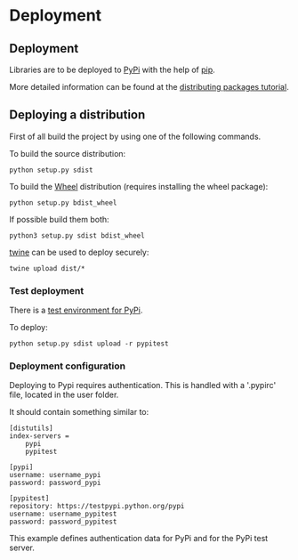 # Deployment

## Deployment

Libraries are to be deployed to [PyPi](https://pypi.python.org/pypi) with the help of [pip](https://pypi.python.org/pypi/pip).

More detailed information can be found at the [distributing packages tutorial](https://packaging.python.org/tutorials/distributing-packages/).

## Deploying a distribution

First of all build the project by using one of the following commands.

To build the source distribution:

```text
python setup.py sdist
```

To build the [Wheel](https://github.com/pypa/wheel) distribution \(requires installing the wheel package\):

```text
python setup.py bdist_wheel
```

If possible build them both:

```text
python3 setup.py sdist bdist_wheel
```

[twine](https://github.com/pypa/twine) can be used to deploy securely:

```text
twine upload dist/*
```

### Test deployment

There is a [test environment for PyPi](https://testpypi.python.org/pypi).

To deploy:

```text
python setup.py sdist upload -r pypitest
```

### Deployment configuration

Deploying to Pypi requires authentication. This is handled with a '.pypirc' file, located in the user folder.

It should contain something similar to:

```text
[distutils]
index-servers =
    pypi
    pypitest

[pypi]
username: username_pypi
password: password_pypi

[pypitest]
repository: https://testpypi.python.org/pypi
username: username_pypitest
password: password_pypitest
```

This example defines authentication data for PyPi and for the PyPi test server.

